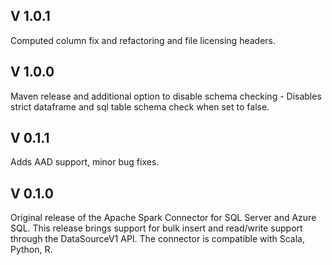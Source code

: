 ## V 1.0.1
Computed column fix and refactoring and file licensing headers.

## V 1.0.0
Maven release and additional option to disable schema checking - Disables strict dataframe and sql table schema check when set to false.

## V 0.1.1
Adds AAD support, minor bug fixes.

## V 0.1.0
Original release of the Apache Spark Connector for SQL Server and Azure SQL. This release brings support for bulk insert and read/write support through the DataSourceV1 API. The connector is compatible with Scala, Python, R.
